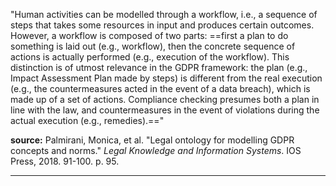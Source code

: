 "Human activities can be modelled through a workflow, i.e., a sequence of steps that takes some resources in input and produces certain outcomes. However, a workflow is composed of two parts: ==first a plan to do something is laid out (e.g., workflow), then the concrete sequence of actions is actually performed (e.g., execution of the workflow). This distinction is of utmost relevance in the GDPR framework: the plan (e.g., Impact Assessment Plan made by steps) is different from the real execution (e.g., the countermeasures acted in the event of a data breach), which is made up of a set of actions. Compliance checking presumes both a plan in line with the law, and countermeasures in the event of violations during the actual execution (e.g., remedies).=="

**source:** Palmirani, Monica, et al. "Legal ontology for modelling GDPR concepts and norms." _Legal Knowledge and Information Systems_. IOS Press, 2018. 91-100. p. 95.

---

